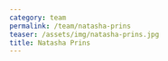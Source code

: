 ```yaml
---
category: team
permalink: /team/natasha-prins
teaser: /assets/img/natasha-prins.jpg
title: Natasha Prins
---
```


